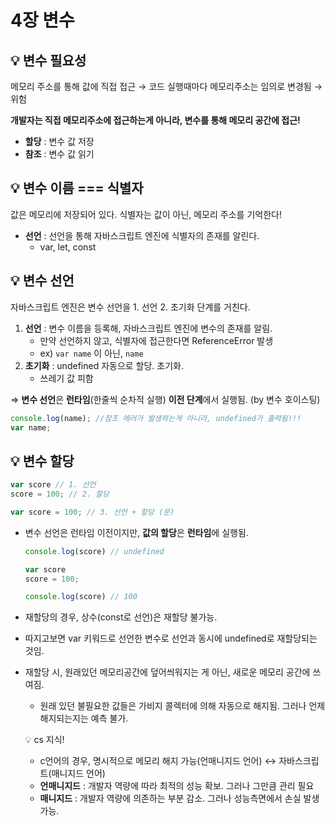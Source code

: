 # 4장 변수

## 💡 변수 필요성

메모리 주소를 통해 값에 직접 접근 → 코드 실행때마다 메모리주소는 임의로 변경됨 → 위험 

**개발자는 직접 메모리주소에 접근하는게 아니라, 변수를 통해 메모리 공간에 접근!** 

- **할당** : 변수 값 저장
- **참조** : 변수 값 읽기

## 💡 변수 이름 ===  식별자

값은 메모리에 저장되어 있다. 식별자는 값이 아닌, 메모리 주소를 기억한다!

- **선언** : 선언을 통해 자바스크립트 엔진에 식별자의 존재를 알린다.
    - var, let, const

## 💡 변수 선언

자바스크립트 엔진은 변수 선언을 1. 선언 2. 초기화 단계를 거친다.

1. **선언** : 변수 이름을 등록해, 자바스크립트 엔진에 변수의 존재를 알림.
    - 만약 선언하지 않고, 식별자에 접근한다면 ReferenceError 발생
    - ex) `var name` 이 아닌, `name`
2. **초기화** : undefined 자동으로 할당. 초기화.
    - 쓰레기 값 피함
    

⇒ **변수 선언**은 **런타임**(한줄씩 순차적 실행) **이전 단계**에서 실행됨. (by 변수 호이스팅)

```jsx
console.log(name); //참조 에러가 발생하는게 아니라, undefined가 출력됨!!!
var name;
```

## 💡 변수 할당

```jsx
var score // 1. 선언
score = 100; // 2. 할당

var score = 100; // 3. 선언 + 할당 (문)
```

- 변수 선언은 런타임 이전이지만, **값의 할당**은 **런타임**에 실행됨.
    
    ```jsx
    console.log(score) // undefined
    
    var score  
    score = 100;  
    
    console.log(score) // 100
    ```
    

- 재할당의 경우, 상수(const로 선언)은 재할당 불가능.
- 따지고보면 var 키워드로 선언한 변수로 선언과 동시에 undefined로 재할당되는 것임.
- 재할당 시, 원래있던 메모리공간에 덮어씌워지는 게 아닌, 새로운 메모리 공간에 쓰여짐.
    - 원래 있던 불필요한 값들은 가비지 콜렉터에 의해 자동으로 해지됨. 그러나 언제 해지되는지는 예측 불가.
    
    💡 cs 지식!
    
    - c언어의 경우, 명시적으로 메모리 해지 가능(언매니지드 언어) ↔ 자바스크립트(매니지드 언어)
    - **언매니지드** : 개발자 역량에 따라 최적의 성능 확보. 그러나 그만큼 관리 필요
    - **매니지드** : 개발자 역량에 의존하는 부분 감소. 그러나 성능측면에서 손실 발생 가능.